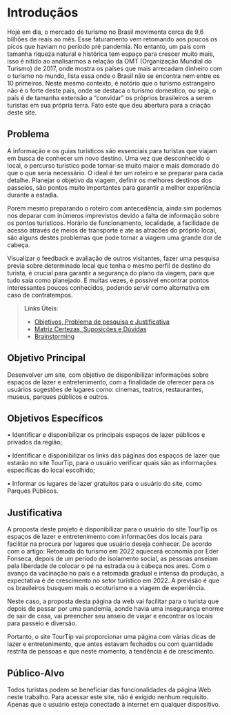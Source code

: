 # Introduçãos
Hoje em dia, o mercado de turismo no Brasil movimenta cerca de 9,6 bilhões de reais ao mês. Esse faturamento vem retomando aos poucos os picos que haviam no período pré pandemia. No entanto, um país com tamanha riqueza natural e histórica tem espaço para crescer muito mais, isso é nítido ao analisarmos a relação da OMT (Organização Mundial do Turismo) de 2017, onde mostra os países que mais arrecadam dinheiro com o turismo no mundo, lista essa onde o Brasil não se encontra nem entre os 10 primeiros. 
Neste mesmo contexto, é notório que o turismo estrangeiro não é o forte deste país, onde se destaca o turismo doméstico, ou seja, o país é de tamanha extensão a “convidar” os próprios brasileiros a serem turistas em sua própria terra. Fato este que deu abertura para a criação deste site. 

## Problema
A informação e os guias turísticos são essenciais para turistas que viajam em busca de conhecer um novo destino. Uma vez que desconhecido o local, o percurso turístico pode tornar-se muito maior e mais demorado do que o que seria necessário. O ideal é ter um roteiro e se preparar para cada detalhe. Planejar o objetivo da viagem, definir os melhores destinos dos passeios, são pontos muito importantes para garantir a melhor experiência durante a estadia.

Porem mesmo preparando o roteiro com antecedência, ainda sim podemos nos deparar com inúmeros imprevistos devido a falta de informação sobre os pontos turísticos. Horário de funcionamento, localidade, a facilidade de acesso através de meios de transporte e ate as atracões do próprio local, são alguns destes problemas que pode tornar a viagem uma grande dor de cabeça.

Visualizar o feedback e avaliação de outros visitantes, fazer uma pesquisa previa sobre determinado local que tenha o mesmo perfil de destino do turista, é crucial para garantir a segurança do plano da viagem, para que tudo saia como planejado. E muitas vezes, é possível encontrar pontos interessantes poucos conhecidos, podendo servir como alternativa em caso de contratempos.

> **Links Úteis**:
> - [Objetivos, Problema de pesquisa e Justificativa](https://medium.com/@versioparole/objetivos-problema-de-pesquisa-e-justificativa-c98c8233b9c3)
> - [Matriz Certezas, Suposições e Dúvidas](https://medium.com/educa%C3%A7%C3%A3o-fora-da-caixa/matriz-certezas-suposi%C3%A7%C3%B5es-e-d%C3%BAvidas-fa2263633655)
> - [Brainstorming](https://www.euax.com.br/2018/09/brainstorming/)

## Objetivo Principal

Desenvolver um site, com objetivo de disponibilizar informações sobre espaços de lazer e entretenimento, com a finalidade de oferecer para os usuários sugestões de lugares como: cinemas, teatros, restaurantes, museus, parques públicos e outros.

## Objetivos Específicos
 
•	Identificar e disponibilizar os principais espaços de lazer públicos e privados da região;

•	Identificar e disponibilizar os links das páginas dos espaços de lazer que estarão no site TourTip, para o usuário verificar quais são as informações especificas do local escolhido;

•	Informar os lugares de lazer gratuitos para o usuário do site, como Parques Públicos.

## Justificativa

A proposta deste projeto é disponibilizar para o usuário do site TourTip os espaços de lazer e entretenimento com informações dos locais para facilitar na procura por lugares que usuário deseja conhecer. De acordo com o artigo: Retomada do turismo em 2022 aquecerá economia por Eder Fonseca, depois de um período de isolamento social, as pessoas anseiam pela liberdade de colocar o pé na estrada ou a cabeça nos ares. Com o avanço da vacinação no país e a retomada gradual e intensa da produção, a expectativa é de crescimento no setor turístico em 2022. A previsão é que os brasileiros busquem mais o ecoturismo e a viagem de experiência. 

Neste caso, a proposta desta página da web vai facilitar para o turista que depois de passar por uma pandemia, aonde havia uma insegurança enorme de sair de casa, vai preencher seu anseio de viajar e encontrar os locais para passeio e diversão.

Portanto, o site TourTip vai proporcionar uma página com várias dicas de lazer e entretenimento, que antes estavam fechados ou com quantidade restrita de pessoas e que neste momento, a tendência é de crescimento.

## Público-Alvo

Todos turistas podem se beneficiar das funcionalidades da página Web neste trabalho. Para acessar este site, não é exigido nenhum requisito. Apenas que o usuário esteja conectado à internet em qualquer dispositivo. 

>
